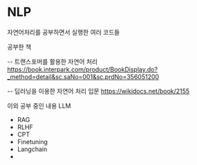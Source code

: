 # NLP

자연어처리를 공부하면서 실행한 여러 코드들

공부한 책

-- 트랜스포머를 활용한 자연어 처리 
https://book.interpark.com/product/BookDisplay.do?_method=detail&sc.saNo=001&sc.prdNo=356051200

-- 딥러닝을 이용한 자연어 처리 입문
https://wikidocs.net/book/2155

이외 공부 중인 내용
LLM
- RAG
- RLHF
- CPT
- Finetuning
- Langchain
- 

